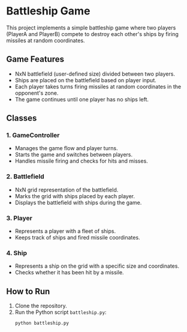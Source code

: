 # Battleship Game

This project implements a simple battleship game where two players (PlayerA and PlayerB) compete to destroy each other's ships by firing missiles at random coordinates.

## Game Features

- NxN battlefield (user-defined size) divided between two players.
- Ships are placed on the battlefield based on player input.
- Each player takes turns firing missiles at random coordinates in the opponent's zone.
- The game continues until one player has no ships left.

## Classes

### 1. **GameController**
   - Manages the game flow and player turns.
   - Starts the game and switches between players.
   - Handles missile firing and checks for hits and misses.

### 2. **Battlefield**
   - NxN grid representation of the battlefield.
   - Marks the grid with ships placed by each player.
   - Displays the battlefield with ships during the game.

### 3. **Player**
   - Represents a player with a fleet of ships.
   - Keeps track of ships and fired missile coordinates.

### 4. **Ship**
   - Represents a ship on the grid with a specific size and coordinates.
   - Checks whether it has been hit by a missile.

## How to Run

1. Clone the repository.
2. Run the Python script `battleship.py`:
   ```bash
   python battleship.py
